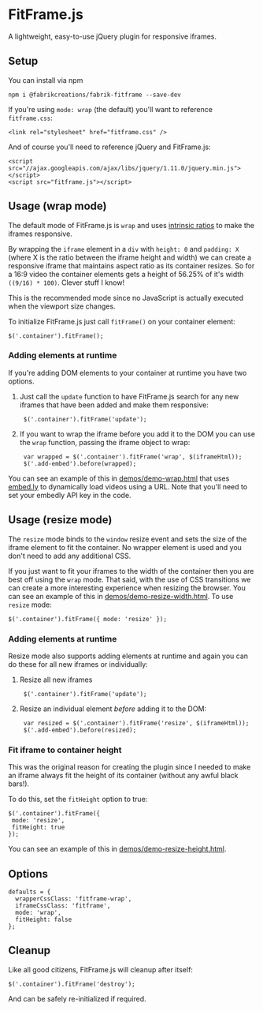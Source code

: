 FitFrame.js
===========

A lightweight, easy-to-use jQuery plugin for responsive iframes.


## Setup

You can install via npm

    npm i @fabrikcreations/fabrik-fitframe --save-dev

If you're using `mode: wrap` (the default) you'll want to reference `fitframe.css`:

	<link rel="stylesheet" href="fitframe.css" />
	
And of course you'll need to reference jQuery and FitFrame.js:

	<script src="//ajax.googleapis.com/ajax/libs/jquery/1.11.0/jquery.min.js"></script>
	<script src="fitframe.js"></script>
	
## Usage (wrap mode)

The default mode of FitFrame.js is `wrap` and uses [intrinsic ratios](http://alistapart.com/article/creating-intrinsic-ratios-for-video) to make the iframes responsive.

By wrapping the `iframe` element in a `div` with `height: 0` and `padding: X` (where X is the ratio between the iframe height and width) we can create a responsive iframe that maintains aspect ratio as its container resizes. So for a 16:9 video the container elements gets a height of 56.25% of it's width `((9/16) * 100)`. Clever stuff I know!

This is the recommended mode since no JavaScript is actually executed when the viewport size changes.

To initialize FitFrame.js just call `fitFrame()` on your container element:

	$('.container').fitFrame();

### Adding elements at runtime

If you're adding DOM elements to your container at runtime you have two options.

1. Just call the `update` function to have FitFrame.js search for any new iframes that have been added and make them responsive:

		$('.container').fitFrame('update');
	
2. If you want to wrap the iframe before you add it to the DOM you can use the `wrap` function, passing the iframe object to wrap:

		var wrapped = $('.container').fitFrame('wrap', $(iframeHtml));      
		$('.add-embed').before(wrapped);


You can see an example of this in [demos/demo-wrap.html](demos/demo-wrap.html) that uses [embed.ly](http://embed.ly/) to dynamically load videos using a URL. Note that you'll need to set your embedly API key in the code.

## Usage (resize mode)       

The `resize` mode binds to the `window` resize event and sets the size of the iframe element to fit the container. No wrapper element is used and you don't need to add any additional CSS.

If you just want to fit your iframes to the width of the container then you are best off using the `wrap` mode. That said, with the use of CSS transitions we can create a more interesting experience when resizing the browser. You can see an example of this in [demos/demo-resize-width.html](demos/demo-resize-width.html). To use `resize` mode:

	$('.container').fitFrame({ mode: 'resize' });

### Adding elements at runtime

Resize mode also supports adding elements at runtime and again you can do these for all new iframes or individually:

1. Resize all new iframes

		$('.container').fitFrame('update');
	
2. Resize an individual element *before* adding it to the DOM:

        var resized = $('.container').fitFrame('resize', $(iframeHtml));      
        $('.add-embed').before(resized);
        

### Fit iframe to container height

This was the original reason for creating the plugin since I needed to make an iframe always fit the height of its container (without any awful black bars!).

To do this, set the `fitHeight` option to true:

	$('.container').fitFrame({
	 mode: 'resize',
	 fitHeight: true
	});
	
You can see an example of this in [demos/demo-resize-height.html](demos/demo-resize-height.html).

## Options

	defaults = {
	  wrapperCssClass: 'fitframe-wrap',
	  iframeCssClass: 'fitframe',
	  mode: 'wrap',
	  fitHeight: false
	};

## Cleanup

Like all good citizens, FitFrame.js will cleanup after itself:

	$('.container').fitFrame('destroy');
	
And can be safely re-initialized if required.